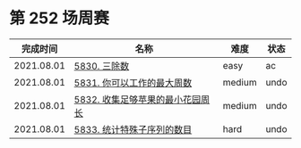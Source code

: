 # 第 252 场周赛

**完成时间**|**名称**|**难度**|**状态**
------------|--------|--------|--------
2021.08.01|[5830. 三除数](./5830.%20三除数)|easy|ac
2021.08.01|[5831. 你可以工作的最大周数](./5831.%20你可以工作的最大周数)|medium|undo
2021.08.01|[5832. 收集足够苹果的最小花园周长](./5832.%20收集足够苹果的最小花园周长)|medium|undo
2021.08.01|[5833. 统计特殊子序列的数目](./5833.%20统计特殊子序列的数目)|hard|undo
